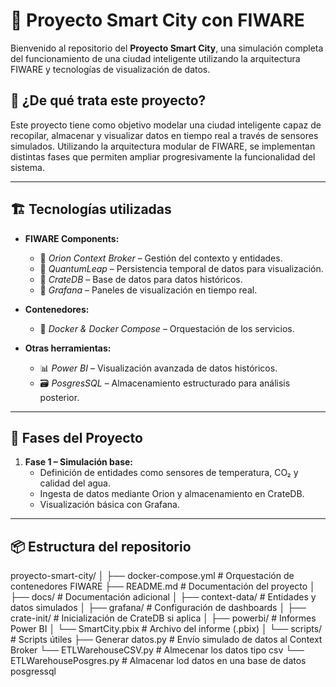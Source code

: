 # 🌆 Proyecto Smart City con FIWARE

Bienvenido al repositorio del **Proyecto Smart City**, una simulación completa del funcionamiento de una ciudad inteligente utilizando la arquitectura FIWARE y tecnologías de visualización de datos.

## 🧠 ¿De qué trata este proyecto?

Este proyecto tiene como objetivo modelar una ciudad inteligente capaz de recopilar, almacenar y visualizar datos en tiempo real a través de sensores simulados. Utilizando la arquitectura modular de FIWARE, se implementan distintas fases que permiten ampliar progresivamente la funcionalidad del sistema.

---

## 🏗️ Tecnologías utilizadas

- **FIWARE Components:**
  - 🔵 *Orion Context Broker* – Gestión del contexto y entidades.
  - 🔵 *QuantumLeap* – Persistencia temporal de datos para visualización.
  - 🔵 *CrateDB* – Base de datos para datos históricos.
  - 🔵 *Grafana* – Paneles de visualización en tiempo real.

- **Contenedores:**
  - 🐳 *Docker & Docker Compose* – Orquestación de los servicios.

- **Otras herramientas:**
  - 📊 *Power BI* – Visualización avanzada de datos históricos.
  - 🗃️ *PosgresSQL* – Almacenamiento estructurado para análisis posterior.

---

## 🧩 Fases del Proyecto

1. **Fase 1 – Simulación base:**
   - Definición de entidades como sensores de temperatura, CO₂ y calidad del agua.
   - Ingesta de datos mediante Orion y almacenamiento en CrateDB.
   - Visualización básica con Grafana.

---

## 📦 Estructura del repositorio
proyecto-smart-city/
│
├── docker-compose.yml            # Orquestación de contenedores FIWARE
├── README.md                     # Documentación del proyecto
│
├── docs/                         # Documentación adicional
│
├── context-data/                 # Entidades y datos simulados
│
├── grafana/                      # Configuración de dashboards
│
├── crate-init/                   # Inicialización de CrateDB si aplica
│
├── powerbi/                      # Informes Power BI
│   └── SmartCity.pbix            # Archivo del informe (.pbix)
│
└── scripts/                      # Scripts útiles
    ├── Generar datos.py          # Envío simulado de datos al Context Broker
    └── ETLWarehouseCSV.py        # Almecenar los datos tipo csv
    └── ETLWarehousePosgres.py    # Almacenar lod datos en una base de datos posgressql
